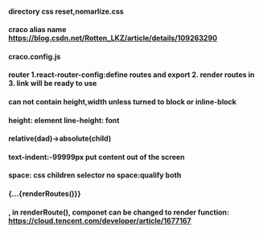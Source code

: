 #### directory css reset,nomarlize.css

#### craco alias name https://blog.csdn.net/Rotten_LKZ/article/details/109263290 

#### craco.config.js

####  router 1.react-router-config:define routes and export 2. render routes in <HashRuuter> 3. link will be ready to use


#### <a> can not contain height,width unless turned to block or inline-block


####  height: element line-height: font

#### relative(dad)->absolute(child)

#### text-indent:-99999px put content out of the screen

#### space: css children selector no space:qualify both 

#### <hashrouter>  {<Navlink><Navlink>...{renderRoutes()}} 

#### <Redirect to='/dir'/>, in renderRoute(), componet can be changed to render function:  https://cloud.tencent.com/developer/article/1677167

####
